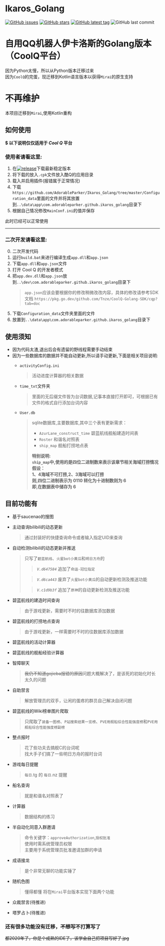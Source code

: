 # Ikaros_Golang #

[![GitHub issues](https://badgen.net/github/issues/AdorableParker/Ikaros_Golang)](https://github.com/AdorableParker/Ikaros_Golang/issues)
[![GitHub stars](https://badgen.net/github/stars/AdorableParker/Ikaros_Golang)](https://github.com/AdorableParker/Ikaros_Golang/stargazers)
[![GitHub latest tag](https://badgen.net/github/tag/AdorableParker/Ikaros_Golang)](https://github.com/AdorableParker/Ikaros_Golang/tags)
![GitHub last commit](https://badgen.net/github/last-commit/AdorableParker/Ikaros_Golang)

# 自用QQ机器人伊卡洛斯的Golang版本（CoolQ平台）  
因为Python太慢，所以从Python版本迁移过来  
因为`CoolQ`的完蛋，现迁移到Kotlin语言版本以获得`Mirai`的原生支持

# 不再维护 #
本项目迁移到`Mirai`,使用Kotlin重构

## 如何使用 ##
**$ 以下说明仅仅适用于 *Cool Q* 平台**

### 使用者请看这里: ###
1. 在[![release](https://badgen.net/github/release/AdorableParker/Ikaros_Golang/stable)](https://github.com/AdorableParker/Ikaros_Golang/releases)下载最新稳定版本
2. 将下载的放入`.cpk`文件放入酷Q的应用目录
3. 载入并启用插件(报错属于正常情况)
4. 下载`https://github.com/AdorableParker/Ikaros_Golang/tree/master/Configuration_data`里面的文件并将其放置到`..\data\app\com.adorableparker.github.ikaros_golang`目录下
5. 根据自己情况修改`MainConf.ini`的值并保存

此时已经可以正常使用

---
### 二次开发请看这里: ###
0.  二次开发代码
1.  运行`build.bat`来进行编译生成`app.dll`和`app.json`
2.  下载`app.dll`和`app.json`文件
3.  打开 Cool Q 的开发者模式
4.  把`app.dev.dll`和`app.json`放到`..\dev\com.adorableparker.github.ikaros_golang`目录下
    >   `app.json`应该会要根据你的修改稍微改改内容，具体的修改请参考SDK文档
    >   `https://pkg.go.dev/github.com/Tnze/CoolQ-Golang-SDK/cqp?tab=doc`
5.  下载`Configuration_data`文件夹里面的文件
6.  放置到`..\data\app\com.adorableparker.github.ikaros_golang`目录下

## 使用须知 ##
* 因为代码太渣,退出后会有遗留的野线程需要手动结束
* 因为一些数据库的数据并不能自动更新,所以请手动更新,下面是相关项目说明:
    * `activityConfig.ini`
      
        > 活动进度计算器的相关数据
    * `time_txt`文件夹
      
        > 里面的无后缀文件皆为台词数据,记事本直接打开即可，可根据已有文件的格式自行添加台词内容
    * `User.db`
        > sqlite数据库,主要数据库,其中三个表有更新需求：
        > * `AzurLane_construct_time` 碧蓝航线舰船建造时间表
        > * `Roster` 和谐名对照表
        > * `ship_map` 舰船打捞地点表  
        >
        > **特别说明:**  
        > **`ship_map`中,使用的是四位二进制数来表示该章节相关海域打捞情况**  
        > **假设：**  
        > **1、4海域不可打捞,2、3海域可以打捞**  
        > **则,四位二进制表示为 0110 转化为十进制数则为 6**  
        > **即,在数据表中储存为 6**


## 目前功能有 ##

* 基于saucenao的搜图
* 主动查询bilibili的动态更新
  
    > 通过封装好的快捷查询命令或者输入指定UID来查询
* 自动检测bilibili的动态更新并推送
    > 只写了`碧蓝航线`、`火星bot小黄瓜`和`明日方舟`的
    >> *`V.d647584`* 追加了`命运-冠位指定`
    >
    >> *`V.d6ca443`* 废弃了`火星bot小黄瓜`的自动更新检测及推送功能
    >
    >> *`V.c1d9b3f`* 追加了`原神`的自动更新检测及推送功能
* 碧蓝航线的建造时间查询
  
    > 由于游戏更新，需要时不时的往数据库添加数据
* 碧蓝航线的打捞地点查询
  
    > 由于游戏更新，一样需要时不时的往数据库添加数据
* 碧蓝航线的活动计算器
* 碧蓝航线的舰船经验计算器
* 智障聊天
  
    > ~~我仍不知道gojieba报错的原因~~问题大概解决了，是该死的初始化时长太久的问题
* 自助禁言
  
    > 解放管理员的双手，让闲的蛋疼的群员自己解决自闭问题
* 碧蓝航线的Wiki榜单图片爬取
  
    > 只爬取了`装备一图榜`、`P站搜索结果一览榜`、`PVE用舰船综合性能强度榜`和`PVE用舰船综合性能强度榜副榜`
* 整点报时
    > 花了些功夫去搞舰C的台词呢  
    > 找大手子们搞了一些明日方舟的报时台词
* 游戏每日提醒
  
    > `每日`.tg 的 `每日`.nz 提醒
* 船名查询
  
    > 就是和谐名对照表了
* 计算器
  
    > 数据结构的练习
* 半自动化同意入群邀请
    > 命令关键字：`approveAuthorization`,`授权批准`  
    > 使用时需系统管理员权限  
    > 主要用于系统管理员批准邀请加群的申请
* 成语接龙 
  
    > 是个非常无聊的功能实锤了
* 随机色图
  
    > 懂得都懂
将在`Mirai`平台版本实现下面两个功能
* 众裁禁言(待推进)
* 塔罗占卜(待推进)

### 还有很多功能没有迁移，~~不想写~~不打算写了 ###
~~都2020年了，你是个成熟的IDE了，该学会自己把项目写好了.jpg~~
